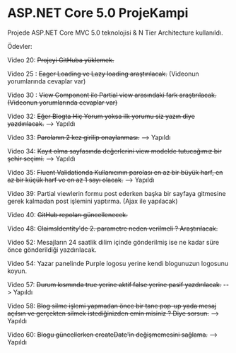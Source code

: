 # ASP.NET Core 5.0 ProjeKampi
Projede ASP.NET Core MVC 5.0 teknolojisi &amp; N Tier Architecture kullanıldı.

Ödevler:

Video 20: <del>Projeyi GitHuba yüklemek.</del>

Video 25 : <del>Eager Loading ve Lazy loading araştırılacak.</del>
(Videonun yorumlarında cevaplar var)

Video 30 : <del>View Component ile Partial view arasındaki fark araştırılacak.(Videonun yorumlarında cevaplar var)</del>

Video 32: <del> Eğer Blogta Hiç Yorum yoksa ilk yorumu siz yazın diye yazdırılacak.</del> --> Yapıldı

Video 33: <del>Parolanın 2 kez girilip onaylanması.</del> --> Yapıldı

Video 34: <del>Kayıt olma sayfasında değerlerini view modelde tutucağımız bir şehir seçimi.</del> --> Yapıldı

Video 35: <del>Fluent Validationda Kullanıcının parolası en az bir büyük harf, en az bir küçük harf ve en az 1 sayı olacak.</del> --> Yapıldı

Video 39: Partial viewlerin formu post ederken başka bir sayfaya gitmesine gerek kalmadan post işlemini yaptırma. (Ajax ile yapılacak)

Video 40: <del> GitHub repoları güncellenecek.</del>

Video 48: <del>ClaimsIdentity'de 2. parametre neden verilmeli ? Araştırılacak.</del>

Video 52: Mesajların 24 saatlik dilim içinde gönderilmiş ise ne kadar süre önce gönderildiği yazdırılacak.

Video 54: Yazar panelinde Purple logosu yerine kendi blogunuzun logosunu koyun.

Video 57: <del>Durum kısmında true yerine aktif false yerine pasif yazdırılacak.</del> --> Yapıldı

Video 58: <del>Blog silme işlemi yapmadan önce bir tane pop-up yada mesaj açılsın ve gerçekten silmek istediğinizden emin misiniz ? Diye sorsun.</del> --> Yapıldı

Video 60: <del>Blogu güncellerken createDate'in değişmemesini sağlama.</del> --> Yapıldı
